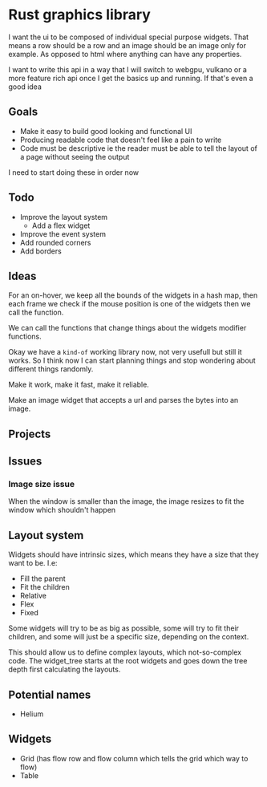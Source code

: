 # Rust graphics library

I want the ui to be composed of individual special purpose widgets. That means a row should be a row and an image should be an image only for example. As opposed to html where anything can have any properties.  

I want to write this api in a way that I will switch to webgpu, vulkano or a more feature rich api once
I get the basics up and running. If that's even a good idea

## Goals

- Make it easy to build good looking and functional UI
- Producing readable code that doesn't feel like a pain to write
- Code must be descriptive ie the reader must be able to tell the layout of a page without seeing the output

I need to start doing these in order now

## Todo

- Improve the layout system
  - Add a flex widget
- Improve the event system
- Add rounded corners
- Add borders

## Ideas

For an on-hover, we keep all the bounds of the widgets in a hash map, then each frame we check
if the mouse position is one of the widgets then we call the function.

We can call the functions that change things about the widgets modifier functions.

Okay we have a `kind-of` working library now, not very usefull but still it works. So I think now I
can start planning things and stop wondering about different things randomly.

Make it work, make it fast, make it reliable.

Make an image widget that accepts a url and parses the bytes into an image.

## Projects

## Issues

### Image size issue

When the window is smaller than the image, the image resizes to fit the window which shouldn't happen

## Layout system

Widgets should have intrinsic sizes, which means they have a size that they want to be. I.e:

- Fill the parent
- Fit the children
- Relative
- Flex
- Fixed

Some widgets will try to be as big as possible, some will try to fit their children, and some will
just be a specific size, depending on the context.

This should allow us to define complex layouts, which not-so-complex code. The widget_tree starts at the root
widgets and goes down the tree depth first calculating the layouts.

## Potential names

- Helium

## Widgets

- Grid (has flow row and flow column which tells the grid which way to flow)
- Table
